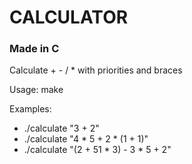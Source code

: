 # CALCULATOR

### Made in C


Calculate + - / * with priorities and braces

Usage:
make

Examples:
- ./calculate "3 + 2"
- ./calculate "4 * 5 + 2 * (1 + 1)"
- ./calculate "(2 + 51 * 3) - 3 * 5 + 2"
